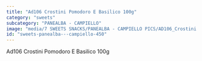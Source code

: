 ```yaml
---
title: "Ad106 Crostini Pomodoro E Basilico 100g"
category: "sweets"
subcategory: "PANEALBA - CAMPIELLO"
image: "media/7 SWEETS SNACKS/PANEALBA - CAMPIELLO PICS/AD106_Crostini Pomodoro e Basilico 100g.png"
id: "sweets-panealba---campiello-450"
---
```


Ad106 Crostini Pomodoro E Basilico 100g
